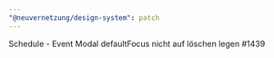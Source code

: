```yaml
---
"@neuvernetzung/design-system": patch
---
```


Schedule - Event Modal defaultFocus nicht auf löschen legen #1439
